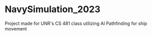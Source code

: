 # NavySimulation_2023
Project made for UNR's CS 481 class utilizing AI Pathfinding for ship movement
